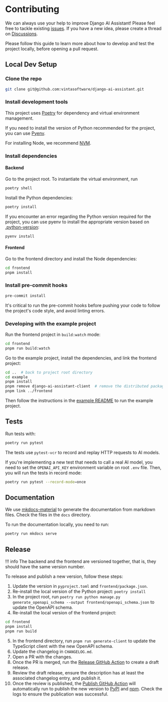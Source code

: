 # Contributing

We can always use your help to improve Django AI Assistant! Please feel free to tackle existing [issues](https://github.com/vintasoftware/django-ai-assistant/issues). If you have a new idea, please create a thread on [Discussions](https://github.com/vintasoftware/django-ai-assistant/discussions).

Please follow this guide to learn more about how to develop and test the project locally, before opening a pull request.

## Local Dev Setup

### Clone the repo

```bash
git clone git@github.com:vintasoftware/django-ai-assistant.git
```

### Install development tools

This project uses [Poetry](https://python-poetry.org/docs/) for dependency and virtual environment management.

If you need to install the version of Python recommended for the project, you can use [Pyenv](https://github.com/pyenv/pyenv).

For installing Node, we recommend [NVM](https://github.com/nvm-sh/nvm).

### Install dependencies

#### Backend

Go to the project root. To instantiate the virtual environment, run

```bash
poetry shell
```

Install the Python dependencies:

```bash
poetry install
```

If you encounter an error regarding the Python version required for the project, you can use pyenv to install the appropriate version based on [.python-version](.python-version):

```bash
pyenv install
```


#### Frontend

Go to the frontend directory and install the Node dependencies:

```bash
cd frontend
pnpm install
```

### Install pre-commit hooks

```bash
pre-commit install
```

It's critical to run the pre-commit hooks before pushing your code to follow the project's code style, and avoid linting errors.

### Developing with the example project

Run the frontend project in `build:watch` mode:

```bash
cd frontend
pnpm run build:watch
```

Go to the example project, install the dependencies, and link the frontend project:

```bash
cd ..  # back to project root directory
cd example
pnpm install
pnpm remove django-ai-assistant-client  # remove the distributed package to use the local one
pnpm link ../frontend
```

Then follow the instructions in the [example README](https://github.com/vintasoftware/django-ai-assistant/tree/main/example#running) to run the example project.

## Tests

Run tests with:

```bash
poetry run pytest
```

The tests use `pytest-vcr` to record and replay HTTP requests to AI models.

If you're implementing a new test that needs to call a real AI model, you need to set the `OPENAI_API_KEY` environment variable on root `.env` file.
Then, you will run the tests in record mode:

```bash
poetry run pytest --record-mode=once
```

## Documentation

We use [mkdocs-material](https://squidfunk.github.io/mkdocs-material/) to generate the documentation from markdown files.
Check the files in the `docs` directory.

To run the documentation locally, you need to run:

```bash
poetry run mkdocs serve
```

## Release

!!! info
    The backend and the frontend are versioned together, that is, they should have the same version number.

To release and publish a new version, follow these steps:

1. Update the version in `pyproject.toml` and `frontend/package.json`.
2. Re-install the local version of the Python project: `poetry install`
3. In the project root, run `poetry run python manage.py generate_openapi_schema --output frontend/openapi_schema.json` to update the OpenAPI schema.
4. Re-install the local version of the frontend project:
```bash
cd frontend
pnpm install
pnpm run build
```
5. In the frontend directory, run `pnpm run generate-client` to update the TypeScript client with the new OpenAPI schema.
6. Update the changelog in `CHANGELOG.md`.
7. Open a PR with the changes.
8. Once the PR is merged, run the [Release GitHub Action](https://github.com/vintasoftware/django-ai-assistant/actions/workflows/release.yml) to create a draft release.
9. Review the draft release, ensure the description has at least the associated changelog entry, and publish it.
10. Once the review is published, the [Publish GitHub Action](https://github.com/vintasoftware/django-ai-assistant/actions/workflows/publish.yml) will automatically run to publish the new version to [PyPI](https://pypi.org/project/django-ai-assistant) and [npm](https://www.npmjs.com/package/django-ai-assistant-client). Check the logs to ensure the publication was successful.
